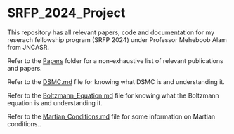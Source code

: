 # SRFP_2024_Project

This repository has all relevant papers, code and documentation for my reserach fellowship program (SRFP 2024) under Professor Meheboob Alam from JNCASR.

Refer to the [Papers](/Resources/Papers) folder for a non-exhaustive list of relevant publications and papers.

Refer to the [DSMC.md](/Resources/DSMC.md) file for knowing what DSMC is and understanding it.

Refer to the [Boltzmann_Equation.md](/Resources/Boltzmann_Equation.md) file for knowing what the Boltzmann equation is and understanding it.

Refer to the [Martian_Conditions.md](/Resources/Martian_Conditions.md) file for some information on Martian conditions..
